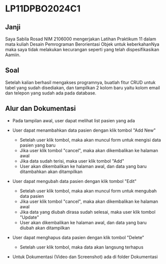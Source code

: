 # LP11DPBO2024C1

## Janji

Saya Sabila Rosad NIM 2106000 mengerjakan Latihan Praktikum 11 dalam mata kuliah Desain Pemrograman Berorientasi Objek untuk keberkahanNya maka saya tidak melakukan kecurangan seperti yang telah dispesifikasikan Aamiin.

## Soal

Setelah kalian berhasil mengakses programnya, buatlah fitur CRUD untuk tabel yang sudah disediakan, dan tampilkan 2 kolom baru yaitu kolom email dan telepon yang sudah ada pada database.

## Alur dan Dokumentasi

- Pada tampilan awal, user dapat melihat list pasien yang ada
- User dapat menambahkan data pasien dengan klik tombol "Add New"
  - Setelah user klik tombol, maka akan muncul form untuk mengisi data pasien yang baru
  - Jika user klik tombol "cancel", maka akan dikembalikan ke halaman awal
  - Jika data sudah terisi, maka user klik tombol "Add"
  - User akan dikembalikan ke halaman awal, dan data yang baru ditambahkan akan ditampilkan
- User dapat mengubah data pasien dengan klik tombol "Edit"
  - Setelah user klik tombol, maka akan muncul form untuk mengubah data pasien
  - Jika user klik tombol "cancel", maka akan dikembalikan ke halaman awal
  - Jika data yang diubah dirasa sudah selesai, maka user klik tombol "Update"
  - User akan dikembalikan ke halaman awal, dan data yang baru diubah akan ditampilkan
- User dapat menghapus data pasien dengan klik tombol "Delete"

  - Setelah user klik tombol, maka data akan langsung terhapus

- Untuk Dokumentasi (Video dan Screenshot) ada di folder Dokumentasi
